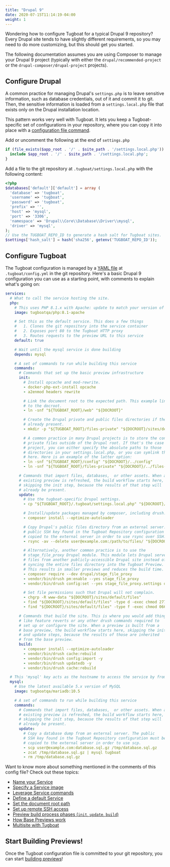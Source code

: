 ```yaml
---
title: "Drupal 9"
date: 2020-07-15T11:14:19-04:00
weight: 1
---
```


Wondering how to configure Tugboat for a typical Drupal 9 repository? Every Drupal site tends to have slightly different
requirements, so you may need to do more customizing, but this should get you started.

The following documentation assumes you are using Composer to manage your Drupal 9 project (typically with either the
`drupal/recommended-project` or the `drupal-composer/drupal-project` projects).

## Configure Drupal

A common practice for managing Drupal's `settings.php` is to leave sensitive information, such as database credentials,
out of it and commit it to git. Then, the sensitive information is loaded from a `settings.local.php` file that exists
only on the Drupal installation location.

This pattern works very well with Tugboat. It lets you keep a Tugboat-specific set of configurations in your repository,
where you can copy it into place with a
[configuration file command](/setting-up-services/how-to-set-up-services/leverage-service-commands/).

Add or uncomment the following at the end of `settings.php`

```php
if (file_exists($app_root . '/' . $site_path . '/settings.local.php')) {
  include $app_root . '/' . $site_path . '/settings.local.php';
}
```

Add a file to the git repository at `.tugboat/settings.local.php` with the following content:

```php
<?php
$databases['default']['default'] = array (
  'database' => 'tugboat',
  'username' => 'tugboat',
  'password' => 'tugboat',
  'prefix' => '',
  'host' => 'mysql',
  'port' => '3306',
  'namespace' => 'Drupal\\Core\\Database\\Driver\\mysql',
  'driver' => 'mysql',
);
// Use the TUGBOAT_REPO_ID to generate a hash salt for Tugboat sites.
$settings['hash_salt'] = hash('sha256', getenv('TUGBOAT_REPO_ID'));
```

## Configure Tugboat

The Tugboat configuration is managed by a [YAML file](/setting-up-tugboat/create-a-tugboat-config-file/) at
`.tugboat/config.yml` in the git repository. Here's a basic Drupal 9 configuration you can use as a starting point, with
comments to explain what's going on:

```yaml
services:
  # What to call the service hosting the site.
  php:
    # This uses PHP 8.1.x with Apache: update to match your version of PHP
    image: tugboatqa/php:8.1-apache

    # Set this as the default service. This does a few things
    #   1. Clones the git repository into the service container
    #   2. Exposes port 80 to the Tugboat HTTP proxy
    #   3. Routes requests to the preview URL to this service
    default: true

    # Wait until the mysql service is done building
    depends: mysql

    # A set of commands to run while building this service
    commands:
      # Commands that set up the basic preview infrastructure
      init:
        # Install opcache and mod-rewrite.
        - docker-php-ext-install opcache
        - a2enmod headers rewrite

        # Link the document root to the expected path. This example links /web
        # to the docroot.
        - ln -snf "${TUGBOAT_ROOT}/web" "${DOCROOT}"

        # Create the Drupal private and public files directories if they aren't
        # already present.
        - mkdir -p "${TUGBOAT_ROOT}/files-private" "${DOCROOT}/sites/default/files"

        # A common practice in many Drupal projects is to store the config and
        # private files outside of the Drupal root. If that's the case for your
        # project, you can either specify the absolute paths to those
        # directories in your settings.local.php, or you can symlink them in
        # here. Here is an example of the latter option:
        - ln -snf "${TUGBOAT_ROOT}/config" "${DOCROOT}/../config"
        - ln -snf "${TUGBOAT_ROOT}/files-private" "${DOCROOT}/../files-private"

      # Commands that import files, databases,  or other assets. When an
      # existing preview is refreshed, the build workflow starts here,
      # skipping the init step, because the results of that step will
      # already be present.
      update:
        # Use the tugboat-specific Drupal settings.
        - cp "${TUGBOAT_ROOT}/.tugboat/settings.local.php" "${DOCROOT}/sites/default/"

        # Install/update packages managed by composer, including drush.
        - composer install --optimize-autoloader

        # Copy Drupal's public files directory from an external server. The
        # public SSH key found in the Tugboat Repository configuration must be
        # copied to the external server in order to use rsync over SSH.
        - rsync -av --delete user@example.com:/path/to/files/ "${DOCROOT}/sites/default/files/"

        # Alternatively, another common practice is to use the
        # stage_file_proxy Drupal module. This module lets Drupal serve
        # files from another publicly-accessible Drupal site instead of
        # syncing the entire files directory into the Tugboat Preview.
        # This results in smaller previews and reduces the build time.
        - composer require --dev drupal/stage_file_proxy
        - vendor/bin/drush pm:enable --yes stage_file_proxy
        - vendor/bin/drush config:set --yes stage_file_proxy.settings origin "http://www.example.com"

        # Set file permissions such that Drupal will not complain.
        - chgrp -R www-data "${DOCROOT}/sites/default/files"
        - find "${DOCROOT}/sites/default/files" -type d -exec chmod 2775 {} \;
        - find "${DOCROOT}/sites/default/files" -type f -exec chmod 0664 {} \;

      # Commands that build the site. This is where you would add things
      # like feature reverts or any other drush commands required to
      # set up or configure the site. When a preview is built from a
      # base preview, the build workflow starts here, skipping the init
      # and update steps, because the results of those are inherited
      # from the base preview.
      build:
        - composer install --optimize-autoloader
        - vendor/bin/drush cache:rebuild
        - vendor/bin/drush config:import -y
        - vendor/bin/drush updatedb -y
        - vendor/bin/drush cache:rebuild

  # This 'mysql' key acts as the hostname to access the service by from the php service.
  mysql:
    # Use the latest available 5.x version of MySQL
    image: tugboatqa/mariadb:10.5

    # A set of commands to run while building this service
    commands:
      # Commands that import files, databases,  or other assets. When an
      # existing preview is refreshed, the build workflow starts here,
      # skipping the init step, because the results of that step will
      # already be present.
      update:
        # Copy a database dump from an external server. The public
        # SSH key found in the Tugboat Repository configuration must be
        # copied to the external server in order to use scp.
        - scp user@example.com:database.sql.gz /tmp/database.sql.gz
        - zcat /tmp/database.sql.gz | mysql tugboat
        - rm /tmp/database.sql.gz
```

Want to know more about something mentioned in the comments of this config file? Check out these topics:

- [Name your Service](/setting-up-services/how-to-set-up-services/name-your-service/)
- [Specify a Service image](/setting-up-services/how-to-set-up-services/specify-a-service-image/)
- [Leverage Service commands](/setting-up-services/how-to-set-up-services/leverage-service-commands/)
- [Define a default Service](/setting-up-services/how-to-set-up-services/define-a-default-service/)
- [Set the document root path](/setting-up-services/how-to-set-up-services/set-the-document-root-path/)
- [Set up remote SSH access](/setting-up-tugboat/select-repo-settings/#set-up-remote-ssh-access)
- [Preview build process phases (`init`, `update`, `build`)](/building-a-preview/preview-deep-dive/how-previews-work/#the-build-process-explained)
- [How Base Previews work](/building-a-preview/preview-deep-dive/how-previews-work/#how-base-previews-work)
- [Multisite with Tugboat](https://www.tugboatqa.com/blog/multisite-with-tugboat)

## Start Building Previews!

Once the Tugboat configuration file is committed to your git repository, you can start
[building previews](/building-a-preview/administer-previews/build-previews/)!
